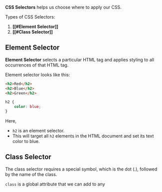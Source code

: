 **CSS Selectors** helps us choose where to apply our CSS.

Types of CSS Selectors:
1. **[[#Element Selector]]**
2. **[[#Class Selector]]**

## Element Selector

**Element Selector** selects a particular HTML tag and applies styling to all occurrences of that HTML tag.

Element selector looks like this:
```html
<h2>Red</h2>
<h2>Blue</h2>
<h2>Green</h2>
```

```css
h2 {
	color: blue;
}
```

Here,
- `h2` is an element selector.
- This will target all `h2` elements in the HTML document and set its text color to blue.

## Class Selector

The class selector requires a special symbol, which is the dot (.), followed by the name of the class.

`class` is a global attribute that we can add to any